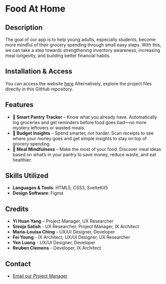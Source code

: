 # Food At Home

## Description
The goal of our app is to help young adults, especially students, become more mindful of their grocery spending through small easy steps. 
With this, we can take a step towards strengthening inventory awareness, increasing meal longevity, and building better financial habits.

## Installation & Access
You can access the website [here](https://cronch.framer.website/) 
Alternatively, explore the project files directly in this GitHub repository.

## Features
- **🛒 Smart Pantry Tracker** – Know what you already have. Automatically log groceries and get reminders before food goes bad—no more mystery leftovers or wasted meals.
- **💸 Budget Insights** – Spend smarter, not harder. Scan receipts to see where your money goes and get simple insights to stay on top of grocery spending.
- **🍲 Meal Mindfulness** – Make the most of your food. Discover meal ideas based on what’s in your pantry to save money, reduce waste, and eat healthier.

## Skills Utilized
- **Languages & Tools**: HTML5, CSS3, SvelteKit5
- **Design Software**: Figma

## Credits
- **Yi Huan Yang** – Project Manager, UX Researcher
- **Sreeja Satish** - UX Researcher, Project Manager, IX Architect
- **Maria-Louisa Ching** - UX/UI Designer, Developer
- **Fei Young** - IX Architect, UX/UI Designer, UX Researcher
- **Yen Luong** - UX/UI Designer, Developer
- **Reuben Clemens** - Developer, IX Architect

## Contact
- [Email our Project Manager](mailto:#yy559@drexel.edu)

